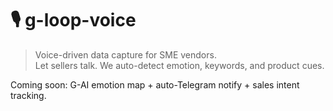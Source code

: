 # 🎙️ g-loop-voice

> Voice-driven data capture for SME vendors.  
Let sellers talk. We auto-detect emotion, keywords, and product cues.

Coming soon: G-AI emotion map + auto-Telegram notify + sales intent tracking.
